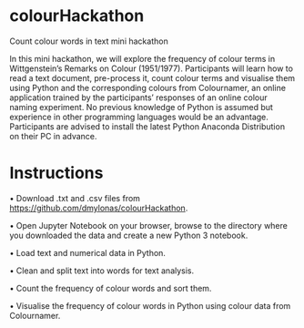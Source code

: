 # colourHackathon
Count colour words in text mini hackathon

In this mini hackathon, we will explore the frequency of colour terms in Wittgenstein’s Remarks on Colour (1951/1977). Participants will learn how to read a text document, pre-process it, count colour terms and visualise them using Python and the corresponding colours from Colournamer, an online application trained by the participants’ responses of an online colour naming experiment. No previous knowledge of Python is assumed but experience in other programming languages would be an advantage. Participants are advised to install the latest Python Anaconda Distribution on their PC in advance.

# Instructions 

•	Download .txt and .csv files from https://github.com/dmylonas/colourHackathon. 

•	Open Jupyter Notebook on your browser, browse to the directory where you downloaded the data and create a new Python 3 notebook.

•	Load text and numerical data in Python.

•	Clean and split text into words for text analysis.

•	Count the frequency of colour words and sort them.

•	Visualise the frequency of colour words in Python using colour data from Colournamer.

